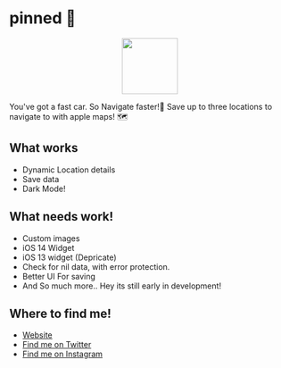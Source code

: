# pinned 📍
<p align="center">
  <img src="https://joeis.us/assets/img/pinnedIconRounded.png" width="100" >

You've got a fast car. So Navigate faster!🚗
Save up to three locations to navigate to with apple maps! 🗺
## What works

* Dynamic Location details
* Save data
* Dark Mode! 

## What needs work!
* Custom images
* iOS 14 Widget
* iOS 13 widget (Depricate)
* Check for nil data, with error protection.
* Better UI For saving
* And So much more.. Hey its still early in development!

## Where to find me!
 * [Website](https://joeis.us)
 * [Find me on Twitter](https://www.twitter.com/64bitjoe)
 * [Find me on Instagram](https://www.instagram.com/64bitjoe)
 

</p>
